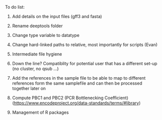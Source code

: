 To do list:

1) Add details on the input files (gff3 and fasta)

2) Rename deeptools folder

3) Change type variable to datatype

4) Change hard-linked paths to relative, most importantly for scripts (Evan)

5) Intermediate file hygiene

6) Down the line? Compatiblity for potential user that has a different set-up (no cluster, no qsub ...)

7) Add the references in the sample file to be able to map to different references form the same samplefile and can then be processed together later on

8) Compute PBC1 and PBC2 (PCR Bottlenecking Coefficient) (https://www.encodeproject.org/data-standards/terms/#library)

9) Management of R packages
